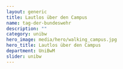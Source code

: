 ```yaml
---
layout: generic
title: Lautlos über den Campus
name: tag-der-bundeswehr
description: ""
category: unibw
hero_image: media/hero/walking_campus.jpg
hero_title: Lautlos über den Campus
department: UniBwM
slider: unibw
---
```

